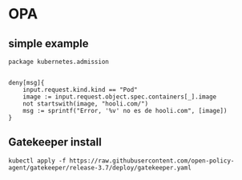 # OPA

## simple example
```
package kubernetes.admission


deny[msg]{
	input.request.kind.kind == "Pod"
	image := input.request.object.spec.containers[_].image
	not startswith(image, "hooli.com/")
	msg := sprintf("Error, '%v' no es de hooli.com", [image])
}
```

## Gatekeeper install
```
kubectl apply -f https://raw.githubusercontent.com/open-policy-agent/gatekeeper/release-3.7/deploy/gatekeeper.yaml
```

